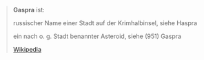 > **Gaspra** ist:
>
> 
>
> russischer Name einer Stadt auf der Krimhalbinsel, siehe Haspra
>
> ein nach o. g. Stadt benannter Asteroid, siehe (951) Gaspra
>
> [Wikipedia](https://de.wikipedia.org/wiki/Gaspra)